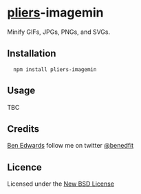 # [pliers](https://github.com/serby/pliers)-imagemin

Minify GIFs, JPGs, PNGs, and SVGs.

## Installation

      npm install pliers-imagemin

## Usage

TBC


## Credits
[Ben Edwards](https://github.com/benedfit/) follow me on twitter [@benedfit](https://twitter.com/benedfit)

## Licence
Licensed under the [New BSD License](http://opensource.org/licenses/bsd-license.php)